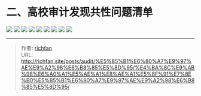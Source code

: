 # 二、高校审计发现共性问题清单

![](http://img.richfan.site/audit/审计发现共性问题清单/二、高校审计发现共性问题清单/高校审计发现共性问题清单_页面_013.webp)
![](http://img.richfan.site/audit/审计发现共性问题清单/二、高校审计发现共性问题清单/高校审计发现共性问题清单_页面_014.webp)
![](http://img.richfan.site/audit/审计发现共性问题清单/二、高校审计发现共性问题清单/高校审计发现共性问题清单_页面_015.webp)
![](http://img.richfan.site/audit/审计发现共性问题清单/二、高校审计发现共性问题清单/高校审计发现共性问题清单_页面_016.webp)
![](http://img.richfan.site/audit/审计发现共性问题清单/二、高校审计发现共性问题清单/高校审计发现共性问题清单_页面_017.webp)
![](http://img.richfan.site/audit/审计发现共性问题清单/二、高校审计发现共性问题清单/高校审计发现共性问题清单_页面_018.webp)
![](http://img.richfan.site/audit/审计发现共性问题清单/二、高校审计发现共性问题清单/高校审计发现共性问题清单_页面_019.webp)
![](http://img.richfan.site/audit/审计发现共性问题清单/二、高校审计发现共性问题清单/高校审计发现共性问题清单_页面_020.webp)
![](http://img.richfan.site/audit/审计发现共性问题清单/二、高校审计发现共性问题清单/高校审计发现共性问题清单_页面_021.webp)



---

> 作者: [richfan](https://richfan.site/)  
> URL: http://richfan.site/posts/audit/%E5%85%B1%E6%80%A7%E9%97%AE%E9%A2%98%E6%B8%85%E5%8D%95/%E4%BA%8C%E9%AB%98%E6%A0%A1%E5%AE%A1%E8%AE%A1%E5%8F%91%E7%8E%B0%E5%85%B1%E6%80%A7%E9%97%AE%E9%A2%98%E6%B8%85%E5%8D%95/  

